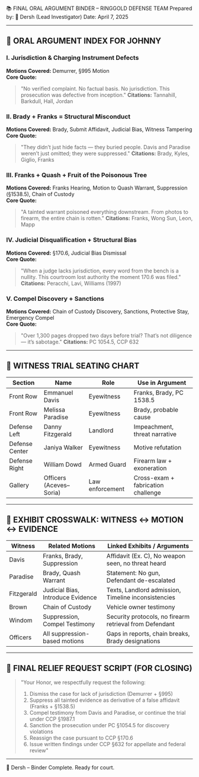 📚 FINAL ORAL ARGUMENT BINDER – RINGGOLD DEFENSE TEAM
Prepared by: 🧠 Dersh (Lead Investigator)
Date: April 7, 2025

---

## 🎯 ORAL ARGUMENT INDEX FOR JOHNNY

### I. Jurisdiction & Charging Instrument Defects
**Motions Covered:** Demurrer, §995 Motion  
**Core Quote:**
> "No verified complaint. No factual basis. No jurisdiction. This prosecution was defective from inception."
**Citations:** Tannahill, Barkdull, Hall, Jordan

### II. Brady + Franks = Structural Misconduct
**Motions Covered:** Brady, Submit Affidavit, Judicial Bias, Witness Tampering  
**Core Quote:**
> "They didn’t just hide facts — they buried people. Davis and Paradise weren’t just omitted; they were suppressed."
**Citations:** Brady, Kyles, Giglio, Franks

### III. Franks + Quash + Fruit of the Poisonous Tree
**Motions Covered:** Franks Hearing, Motion to Quash Warrant, Suppression (§1538.5), Chain of Custody  
**Core Quote:**
> "A tainted warrant poisoned everything downstream. From photos to firearm, the entire chain is rotten."
**Citations:** Franks, Wong Sun, Leon, Mapp

### IV. Judicial Disqualification + Structural Bias
**Motions Covered:** §170.6, Judicial Bias Dismissal  
**Core Quote:**
> "When a judge lacks jurisdiction, every word from the bench is a nullity. This courtroom lost authority the moment 170.6 was filed."
**Citations:** Peracchi, Lavi, Williams (1997)

### V. Compel Discovery + Sanctions
**Motions Covered:** Chain of Custody Discovery, Sanctions, Protective Stay, Emergency Compel  
**Core Quote:**
> "Over 1,300 pages dropped two days before trial? That’s not diligence — it’s sabotage."
**Citations:** PC 1054.5, CCP 632


---

## 🧾 WITNESS TRIAL SEATING CHART

| Section | Name | Role | Use in Argument |
|--------|------|------|-----------------|
| Front Row | Emmanuel Davis | Eyewitness | Franks, Brady, PC 1538.5 |
| Front Row | Melissa Paradise | Eyewitness | Brady, probable cause |
| Defense Left | Danny Fitzgerald | Landlord | Impeachment, threat narrative |
| Defense Center | Janiya Walker | Eyewitness | Motive refutation |
| Defense Right | William Dowd | Armed Guard | Firearm law + exoneration |
| Gallery | Officers (Aceves–Soria) | Law enforcement | Cross-exam + fabrication challenge |

---

## 📁 EXHIBIT CROSSWALK: WITNESS ↔ MOTION ↔ EVIDENCE

| Witness | Related Motions | Linked Exhibits / Arguments |
|---------|------------------|-----------------------------|
| Davis | Franks, Brady, Suppression | Affidavit (Ex. C), No weapon seen, no threat heard |
| Paradise | Brady, Quash Warrant | Statement: No gun, Defendant de-escalated |
| Fitzgerald | Judicial Bias, Introduce Evidence | Texts, Landlord admission, Timeline inconsistencies |
| Brown | Chain of Custody | Vehicle owner testimony |
| Windom | Suppression, Compel Testimony | Security protocols, no firearm retrieval from Defendant |
| Officers | All suppression-based motions | Gaps in reports, chain breaks, Brady designations |

---

## 🧠 FINAL RELIEF REQUEST SCRIPT (FOR CLOSING)

> "Your Honor, we respectfully request the following:
> 
> 1. Dismiss the case for lack of jurisdiction (Demurrer + §995)
> 2. Suppress all tainted evidence as derivative of a false affidavit (Franks + §1538.5)
> 3. Compel testimony from Davis and Paradise, or continue the trial under CCP §1987.1
> 4. Sanction the prosecution under PC §1054.5 for discovery violations
> 5. Reassign the case pursuant to CCP §170.6
> 6. Issue written findings under CCP §632 for appellate and federal review"

---

🧠 Dersh – Binder Complete. Ready for court.
